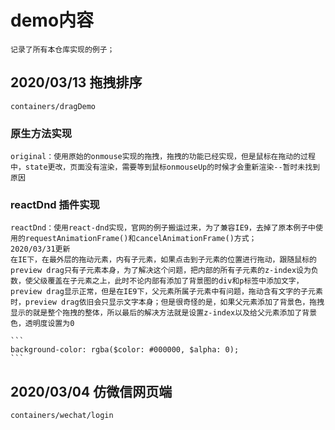 # demo内容

    记录了所有本仓库实现的例子；

## 2020/03/13 拖拽排序

    containers/dragDemo

### 原生方法实现

    original：使用原始的onmouse实现的拖拽，拖拽的功能已经实现，但是鼠标在拖动的过程中，state更改，页面没有渲染，需要等到鼠标onmouseUp的时候才会重新渲染--暂时未找到原因

### reactDnd 插件实现

    reactDnd：使用react-dnd实现，官网的例子搬运过来，为了兼容IE9，去掉了原本例子中使用的requestAnimationFrame()和cancelAnimationFrame()方式；
    2020/03/31更新
    在IE下，在最外层的拖动元素，内有子元素，如果点击到子元素的位置进行拖动，跟随鼠标的preview drag只有子元素本身，为了解决这个问题，把内部的所有子元素的z-index设为负数，使父级覆盖在子元素之上，此时不论内部有添加了背景图的div和p标签中添加文字，preview drag显示正常，但是在IE9下，父元素所属子元素中有问题，拖动含有文字的子元素时，preview drag依旧会只显示文字本身；但是很奇怪的是，如果父元素添加了背景色，拖拽显示的就是整个拖拽的整体，所以最后的解决方法就是设置z-index以及给父元素添加了背景色，透明度设置为0

    ```
    background-color: rgba($color: #000000, $alpha: 0);
    ```

## 2020/03/04 仿微信网页端

    containers/wechat/login
